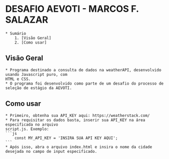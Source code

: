 # DESAFIO AEVOTI - MARCOS F. SALAZAR

    * Sumário
        1. [Visão Geral]
        2. [Como usar]

## Visão Geral

    * Programa destinado a consulta de dados na weatherAPI, desenvolvido usando Javascript puro, com 
    HTML e CSS.
    * O programa foi desenvolvido como parte de um desafio do processo de seleção de estágio da AEVOTI.

## Como usar

    * Primeiro, obtenha sua API_KEY aqui: https://weatherstack.com/
    * Para requisitar os dados basta, inserir sua API_KEY na área especificada no arquivo 
    script.js. Exemplo:
    ```js
        const MY_API_KEY = 'INSIRA SUA API KEY AQUI';
    ```
    * Após isso, abra o arquivo index.html e insira o nome da cidade desejada no campo de input especificado.


